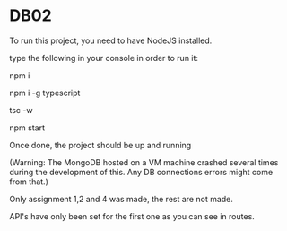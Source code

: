 # DB02

To run this project, you need to have NodeJS installed.

type the following in your console in order to run it:

npm i

npm i -g typescript

tsc -w

npm start

Once done, the project should be up and running

(Warning: The MongoDB hosted on a VM machine crashed several times during the development of this. Any DB connections errors might come from that.)

Only assignment 1,2 and 4 was made, the rest are not made.

API's have only been set for the first one as you can see in routes.